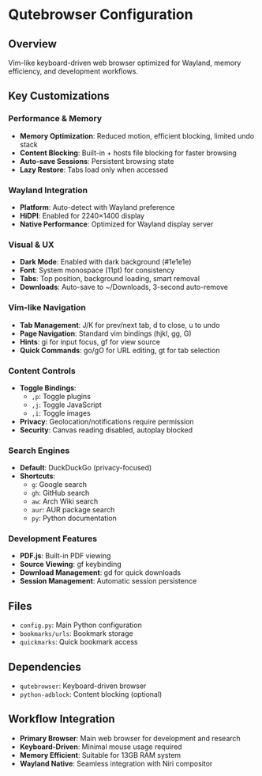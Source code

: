 # Qutebrowser Configuration

## Overview
Vim-like keyboard-driven web browser optimized for Wayland, memory efficiency, and development workflows.

## Key Customizations

### Performance & Memory
- **Memory Optimization**: Reduced motion, efficient blocking, limited undo stack
- **Content Blocking**: Built-in + hosts file blocking for faster browsing
- **Auto-save Sessions**: Persistent browsing state
- **Lazy Restore**: Tabs load only when accessed

### Wayland Integration
- **Platform**: Auto-detect with Wayland preference
- **HiDPI**: Enabled for 2240×1400 display
- **Native Performance**: Optimized for Wayland display server

### Visual & UX
- **Dark Mode**: Enabled with dark background (#1e1e1e)
- **Font**: System monospace (11pt) for consistency
- **Tabs**: Top position, background loading, smart removal
- **Downloads**: Auto-save to ~/Downloads, 3-second auto-remove

### Vim-like Navigation
- **Tab Management**: J/K for prev/next tab, d to close, u to undo
- **Page Navigation**: Standard vim bindings (hjkl, gg, G)
- **Hints**: gi for input focus, gf for view source
- **Quick Commands**: go/gO for URL editing, gt for tab selection

### Content Controls
- **Toggle Bindings**:
  - `,p`: Toggle plugins
  - `,j`: Toggle JavaScript
  - `,i`: Toggle images
- **Privacy**: Geolocation/notifications require permission
- **Security**: Canvas reading disabled, autoplay blocked

### Search Engines
- **Default**: DuckDuckGo (privacy-focused)
- **Shortcuts**:
  - `g`: Google search
  - `gh`: GitHub search
  - `aw`: Arch Wiki search
  - `aur`: AUR package search
  - `py`: Python documentation

### Development Features
- **PDF.js**: Built-in PDF viewing
- **Source Viewing**: gf keybinding
- **Download Management**: gd for quick downloads
- **Session Management**: Automatic session persistence

## Files
- `config.py`: Main Python configuration
- `bookmarks/urls`: Bookmark storage
- `quickmarks`: Quick bookmark access

## Dependencies
- `qutebrowser`: Keyboard-driven browser
- `python-adblock`: Content blocking (optional)

## Workflow Integration
- **Primary Browser**: Main web browser for development and research
- **Keyboard-Driven**: Minimal mouse usage required
- **Memory Efficient**: Suitable for 13GB RAM system
- **Wayland Native**: Seamless integration with Niri compositor
